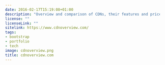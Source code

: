 ```yaml
---
date: 2016-02-17T15:19:08+01:00
description: "Overview and comparison of CDNs, their features and prices"
license: ""
licenseLink: ""
sitelink: https://www.cdnoverview.com/
tags:
- bootstrap
- portfolio
- tech
image: cdnoverview.png
title: cdnoverview.com
---
```


